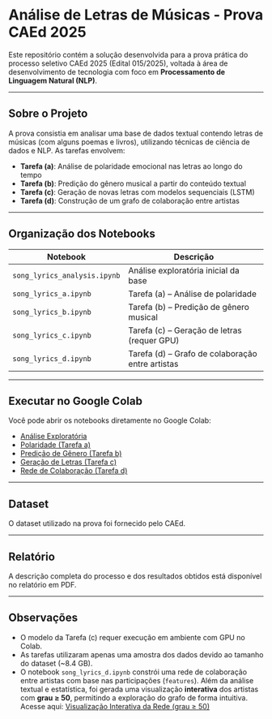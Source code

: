 # Análise de Letras de Músicas - Prova CAEd 2025

Este repositório contém a solução desenvolvida para a prova prática do processo seletivo CAEd 2025 (Edital 015/2025), voltada à área de desenvolvimento de tecnologia com foco em **Processamento de Linguagem Natural (NLP)**.

---

## Sobre o Projeto

A prova consistia em analisar uma base de dados textual contendo letras de músicas (com alguns poemas e livros), utilizando técnicas de ciência de dados e NLP. As tarefas envolvem:

- **Tarefa (a)**: Análise de polaridade emocional nas letras ao longo do tempo
- **Tarefa (b)**: Predição do gênero musical a partir do conteúdo textual
- **Tarefa (c)**: Geração de novas letras com modelos sequenciais (LSTM)
- **Tarefa (d)**: Construção de um grafo de colaboração entre artistas

---

## Organização dos Notebooks

| Notebook | Descrição |
|----------|-----------|
| `song_lyrics_analysis.ipynb` | Análise exploratória inicial da base |
| `song_lyrics_a.ipynb` | Tarefa (a) – Análise de polaridade |
| `song_lyrics_b.ipynb` | Tarefa (b) – Predição de gênero musical |
| `song_lyrics_c.ipynb` | Tarefa (c) – Geração de letras (requer GPU) |
| `song_lyrics_d.ipynb` | Tarefa (d) – Grafo de colaboração entre artistas |

---

## Executar no Google Colab

Você pode abrir os notebooks diretamente no Google Colab:

- [Análise Exploratória](https://colab.research.google.com/drive/1961vO-DtAAxpDf8PJhgXuL5xpvdYaWVd?usp=sharing)
- [Polaridade (Tarefa a)](https://colab.research.google.com/drive/19WmB-LuogBEHwWEpi2TVitHSLWByuQnK?usp=sharing)
- [Predição de Gênero (Tarefa b)](https://colab.research.google.com/drive/1QId-avHAS0L596hQ8sTo_8cgSsY6vlxs?usp=sharing)
- [Geração de Letras (Tarefa c)](https://colab.research.google.com/drive/1-diiaubxSM_9ht2XHdkUUaGW0SM_6v2r?usp=sharing)
- [Rede de Colaboração (Tarefa d)](https://colab.research.google.com/drive/1Zu-Tt3Ch_uXdFmauTIuMaYOBidax6ADj?usp=sharing)

---

## Dataset

O dataset utilizado na prova foi fornecido pelo CAEd.

---

## Relatório

A descrição completa do processo e dos resultados obtidos está disponível no relatório em PDF.

---

## Observações

- O modelo da Tarefa (c) requer execução em ambiente com GPU no Colab.
- As tarefas utilizaram apenas uma amostra dos dados devido ao tamanho do dataset (~8.4 GB).
- O notebook `song_lyrics_d.ipynb` constrói uma rede de colaboração entre artistas com base nas participações (`features`). Além da análise textual e estatística, foi gerada uma visualização **interativa** dos artistas com **grau ≥ 50**, permitindo a exploração do grafo de forma intuitiva.
    Acesse aqui: [Visualização Interativa da Rede (grau ≥ 50)](./network_collab_degree50.html)
